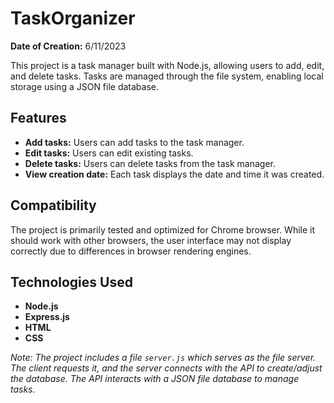 # TaskOrganizer

**Date of Creation:** 6/11/2023

This project is a task manager built with Node.js, allowing users to add, edit, and delete tasks. Tasks are managed through the file system, enabling local storage using a JSON file database.

## Features

- **Add tasks:** Users can add tasks to the task manager.
- **Edit tasks:** Users can edit existing tasks.
- **Delete tasks:** Users can delete tasks from the task manager.
- **View creation date:** Each task displays the date and time it was created.

## Compatibility

The project is primarily tested and optimized for Chrome browser. While it should work with other browsers, the user interface may not display correctly due to differences in browser rendering engines.

## Technologies Used

- **Node.js**
- **Express.js**
- **HTML**
- **CSS**

*Note: The project includes a file `server.js` which serves as the file server. The client requests it, and the server connects with the API to create/adjust the database. The API interacts with a JSON file database to manage tasks.*

